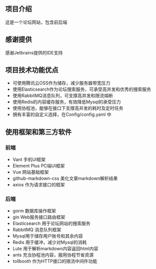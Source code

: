 ## 项目介绍

这是一个论坛网站，包含前后端

## 感谢提供

感谢Jetbrains提供的IDE支持

## 项目技术功能优点

* 可使用腾讯云OSS作为储存，减少服务器带宽压力
* 使用Elasticsearch作为论坛搜索服务，可承受高并发和优秀的搜索服务
* 使用RabbitMQ消息队列，可支撑高并发和限流熔断
* 使用Redis的内容缓存服务，有效降低Mysql的承受压力
* 使用协程池，能够在接口下支撑高并发的耗时及定时任务
* 拥有丰富的自定义选择，在Config/config.yaml 中

## 使用框架和第三方软件

### 前端

* Vant 手机UI框架
* Element Plus PC端UI框架
* Vue 网站基础框架
* github-markdown-css 美化文章markdown解析结果
* axios 作为请求接口的框架

### 后端

* gorm 数据库操作框架
* gin Web服务接口路由框架
* Elasticsearch 用于论坛网站的搜索服务
* RabbitMQ 消息队列框架
* Mysql用于储存用户账号和其余内容
* Redis 用于缓冲，减少对Mysql的消耗
* Lute 用于解析markdown内容返回html内容
* ants 充当协程池内容，服用协程节省资源
* tollbooth 作为HTTP接口的限流中间件功能





